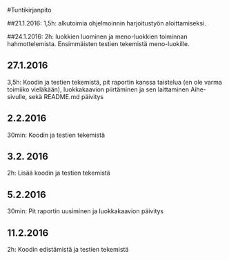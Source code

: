 #Tuntikirjanpito

##21.1.2016:
1,5h: alkutoimia ohjelmoinnin harjoitustyön aloittamiseksi.

##24.1.2016:
2h: luokkien luominen ja meno-luokkien toiminnan hahmottelemista. Ensimmäisten testien tekemistä meno-luokille.

## 27.1.2016
3,5h: Koodin ja testien tekemistä, pit raportin kanssa taistelua (en ole varma toimiiko vieläkään), luokkakaavion piirtäminen ja sen laittaminen Aihe-sivulle, sekä README.md päivitys

## 2.2.2016
30min: Koodin ja testien tekemistä

## 3.2. 2016
2h: Lisää koodin ja testien tekemistä

## 5.2.2016
30min: Pit raportin uusiminen ja luokkakaavion päivitys

## 11.2.2016
2h: Koodin edistämistä ja testien tekemistä
